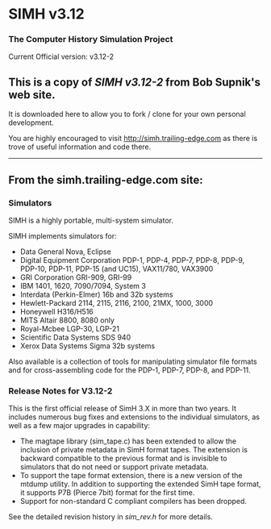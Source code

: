 # SIMH v3.12
### The Computer History Simulation Project 

Current Official version:  v3.12-2

## This is a copy of *SIMH v3.12-2* from Bob Supnik's web site.

It is downloaded here to allow you to fork / clone for your own personal development.

You are highly encouraged to visit http://simh.trailing-edge.com as there is trove of useful
information and code there.

---

## From the simh.trailing-edge.com site:


### Simulators

SIMH is a highly portable, multi-system simulator.

SIMH implements simulators for:

-    Data General Nova, Eclipse
-    Digital Equipment Corporation PDP-1, PDP-4, PDP-7, PDP-8, PDP-9, PDP-10, PDP-11, PDP-15 (and UC15), VAX11/780, VAX3900
-    GRI Corporation GRI-909, GRI-99
-    IBM 1401, 1620, 7090/7094, System 3
-    Interdata (Perkin-Elmer) 16b and 32b systems
-    Hewlett-Packard 2114, 2115, 2116, 2100, 21MX, 1000, 3000
-    Honeywell H316/H516
-    MITS Altair 8800, 8080 only
-    Royal-Mcbee LGP-30, LGP-21
-    Scientific Data Systems SDS 940
-    Xerox Data Systems Sigma 32b systems 

Also available is a collection of tools for manipulating simulator file formats and for cross-assembling code for the PDP-1, PDP-7, PDP-8, and PDP-11. 

### Release Notes for V3.12-2
This is the first official release of SimH 3.X in more than two years. It includes numerous bug fixes and extensions to the individual simulators, as well as a few major upgrades in capability:

-    The magtape library (sim_tape.c) has been extended to allow the inclusion of private metadata in SimH format tapes. The extension is backward compatible to the previous format and is invisible to simulators that do not need or support private metadata.
-    To support the tape format extension, there is a new version of the mtdump utility. In addition to supporting the extended SimH tape format, it supports P7B (Pierce 7bit) format for the first time.
-    Support for non-standard C compliant compilers has been dropped. 

See the detailed revision history in *sim_rev.h* for more details. 

